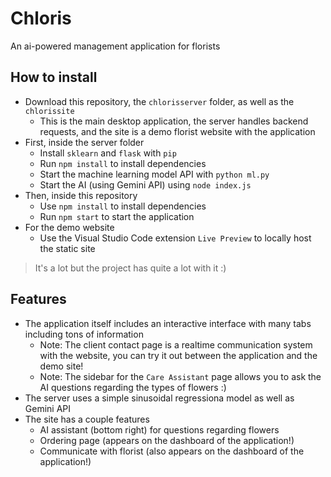 # Chloris
An ai-powered management application for florists

## How to install
  - Download this repository, the `chlorisserver` folder, as well as the `chlorissite`
    - This is the main desktop application, the server handles backend requests, and the site is a demo florist website with the application
  - First, inside the server folder
    - Install `sklearn` and `flask` with `pip`
    - Run `npm install` to install dependencies
    - Start the machine learning model API with `python ml.py`
    - Start the AI (using Gemini API) using `node index.js`
  - Then, inside this repository
    - Use `npm install` to install dependencies
    - Run `npm start` to start the application
  - For the demo website
    - Use the Visual Studio Code extension `Live Preview` to locally host the static site
  
> It's a lot but the project has quite a lot with it :)

## Features
  - The application itself includes an interactive interface with many tabs including tons of information 
    - Note: The client contact page is a realtime communication system with the website, you can try it out between the application and the demo site!
    - Note: The sidebar for the `Care Assistant` page allows you to ask the AI questions regarding the types of flowers :)
  - The server uses a simple sinusoidal regressiona model as well as Gemini API
  - The site has a couple features
    - AI assistant (bottom right) for questions regarding flowers
    - Ordering page (appears on the dashboard of the application!)
    - Communicate with florist (also appears on the dashboard of the application!)
